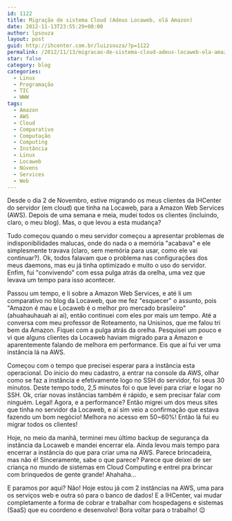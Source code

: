 ```yaml
---
id: 1122
title: Migração de sistema Cloud (Adeus Locaweb, olá Amazon)
date: 2012-11-13T23:55:29+00:00
author: lpsouza
layout: post
guid: http://ihcenter.com.br/luizsouza/?p=1122
permalink: /2012/11/13/migracao-de-sistema-cloud-adeus-locaweb-ola-amazon/
star: false
category: blog
categories:
  - Linux
  - Programação
  - TIC
  - WWW
tags:
  - Amazon
  - AWS
  - Cloud
  - Comparativo
  - Computação
  - Computing
  - Instância
  - Linux
  - Locaweb
  - Núvens
  - Services
  - Web
---
```

Desde o dia 2 de Novembro, estive migrando os meus clientes da IHCenter do servidor (em cloud) que tinha na Locaweb, para a Amazon Web Services (AWS). Depois de uma semana e meia, mudei todos os clientes (incluindo, claro, o meu blog). Mas, o que levou a esta mudança?

Tudo começou quando o meu servidor começou a apresentar problemas de indisponibilidades malucas, onde do nada o a memória "acabava" e ele simplesmente travava (claro, sem memória para usar, como ele vai continuar?). Ok, todos falavam que o problema nas configurações dos meus daemons, mas eu já tinha optimizado e muito o uso do servidor. Enfim, fui "convivendo" com essa pulga atrás da orelha, uma vez que levava um tempo para isso acontecer.

Passou um tempo, e li sobre a Amazon Web Services, e até li um comparativo no blog da Locaweb, que me fez "esquecer" o assunto, pois "Amazon é mau e Locaweb é o melhor pro mercado brasileiro" (ahuahauhauah ai ai), então continuei com eles por mais um tempo. Até a conversa com meu professor de Roteamento, na Unisinos, que me falou tri bem da Amazon. Fiquei com a pulga atrás da orelha. Pesquisei um pouco e vi que alguns clientes da Locaweb haviam migrado para a Amazon e aparentemente falando de melhora em performance. Eis que aí fui ver uma instância lá na AWS.

Começou com o tempo que precisei esperar para a instância esta operacional. Do inicio do meu cadastro, a entrar na console da AWS, olhar como se faz a instância e efetivamente logo no SSH do servidor, foi seus 30 minutos. Deste tempo todo, 2,5 minutos foi o que levei para criar e logar no SSH. Ok, criar novas instâncias também é rápido, e sem precisar falar com ninguém. Legal! Agora, e a performance? Então migrei um dos meus sites que tinha no servidor da Locaweb, e aí sim veio a confirmação que estava fazendo um bom negócio! Melhora no acesso em 50~60%! Então lá fui eu migrar todos os clientes!

Hoje, no meio da manhã, terminei meu último backup de segurança da instância da Locaweb e mandei encerrar ela. Ainda levou mais tempo para encerrar a instância do que para criar uma na AWS. Parece brincadeira, mas não é! Sinceramente, sabe o que parece? Parece que deixei de ser criança no mundo de sistemas em Cloud Computing e entrei pra brincar com brinquedos de gente grande! Ahahaha...

E paramos por aqui? Não! Hoje estou já com 2 instâncias na AWS, uma para os serviços web e outra só para o banco de dados! E a IHCenter, vai mudar completamente a forma de cobrar e trabalhar com hospedagens e sistemas (SaaS) que eu coordeno e desenvolvo! Bora voltar para o trabalho! 😉

